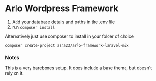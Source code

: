 # Arlo Wordpress Framework

1. Add your database details and paths in the .env file
2. run ```composer install```

Alternatively just use composer to install in your folder of choice

```composer create-project asha23/arlo-framework-laravel-mix```

### Notes

This is a very barebones setup. It does include a base theme, but doesn't rely on it.
